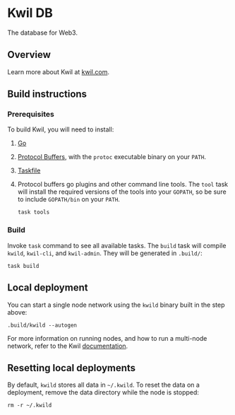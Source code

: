 # Kwil DB

The database for Web3.

## Overview

Learn more about Kwil at [kwil.com](https://kwil.com).

## Build instructions

### Prerequisites

To build Kwil, you will need to install:

1. [Go](https://golang.org/doc/install)
2. [Protocol Buffers](https://developers.google.com/protocol-buffers/docs/gotutorial), with the `protoc` executable binary on your `PATH`.
3. [Taskfile](https://taskfile.dev/installation)
4. Protocol buffers go plugins and other command line tools.  The `tool` task will install the required versions of the tools into your `GOPATH`, so be sure to include `GOPATH/bin` on your `PATH`.

    ```shell
    task tools
    ```

### Build

Invoke `task` command to see all available tasks. The `build` task will compile `kwild`, `kwil-cli`, and `kwil-admin`. They will be generated in `.build/`:

```shell
task build
```

## Local deployment

You can start a single node network using the `kwild` binary built in the step above:

```shell
.build/kwild --autogen
```

For more information on running nodes, and how to run a multi-node network, refer to the Kwil [documentation](<https://docs.kwil.com/docs/node/quickstart>).

## Resetting local deployments

By default, `kwild` stores all data in `~/.kwild`. To reset the data on a deployment, remove the data directory while the node is stopped:

```shell
rm -r ~/.kwild
```
